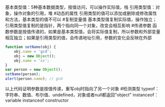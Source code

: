 基本类型值：5种基本数据类型，按值访问，可以操作实际值，栈
引用类型值：对象，操作对象的引用，堆
#动态的属性
引用类型的值可以添加或删除或修改属性和方法，基本类型的值不可以
#复制变量值
基本类型值复制实际值，操作独立；引用类型值复制的是指针，两个指向同一个对象，改变会相互影响
#传递参数
函数参数是按值传递的，如果是基本类型值，会将实际值复制，所以参数和外部变量相互独立；如果是引用类型的值，会传递地址引用，参数的变化会反映在外部
```javascript
function setName(obj) {
    obj.name = 'gcd';
    obj = new Object();
    obj.name = 'cc';
}
var person = new Object();
setName(person);
alert(person.name); // gcd
```
以上代码证明参数是按值传递，重写obj时指向了另一个对象
#检测类型
typeof：字符串、数值、布尔值、undefined，对象或者null都返回"object"
instanceof：variable instanceof constructor